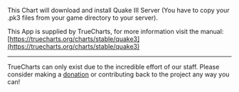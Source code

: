 This Chart will download and install Quake III Server (You have to copy your .pk3 files from your game directory to your server).

This App is supplied by TrueCharts, for more information visit the manual: [https://truecharts.org/charts/stable/quake3](https://truecharts.org/charts/stable/quake3)

---

TrueCharts can only exist due to the incredible effort of our staff.
Please consider making a [donation](https://truecharts.org/sponsor) or contributing back to the project any way you can!
